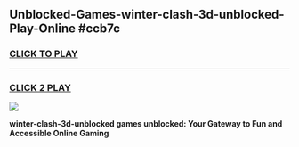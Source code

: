 
## Unblocked-Games-winter-clash-3d-unblocked-Play-Online #ccb7c
<h3>
<a href="https://news.freeplayer.one?title=winter-clash-3d-unblocked&ref=3">CLICK TO PLAY</a></h3>
<hr>

<h3>
<a href="https://news.freeplayer.one?title=winter-clash-3d-unblocked&ref=3">CLICK 2 PLAY</a>
  
</h3>

<a href="https://news.freeplayer.one?title=winter-clash-3d-unblocked&ref=3"><img src="https://clearcache.store/games.png"></a>


**winter-clash-3d-unblocked games unblocked: Your Gateway to Fun and Accessible Online Gaming**
